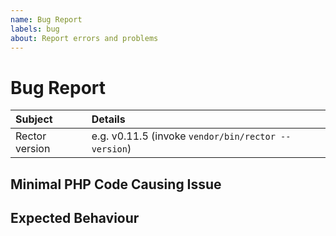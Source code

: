 ```yaml
---
name: Bug Report
labels: bug
about: Report errors and problems
---
```


# Bug Report

<!-- First, thank you for reporting a bug. That takes time and we appreciate that! -->

| Subject        | Details                                                         |
| :------------- | :---------------------------------------------------------------|
| Rector version | e.g. v0.11.5 (invoke `vendor/bin/rector --version`)             |

<!-- Please describe your problem here. -->

## Minimal PHP Code Causing Issue

<!-- Reproduce the issue using https://getrector.com/demo/ and post the URL here. -->

## Expected Behaviour

<!-- How should Rector change the code? Or should Rector skip it? -->
